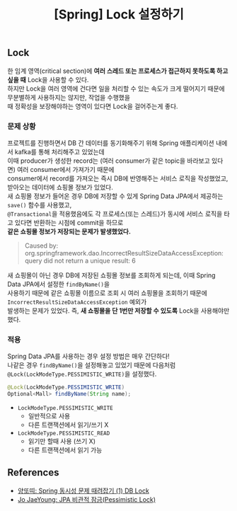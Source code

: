 ﻿---
toc: true
title:  "[Spring] Lock 설정하기"
last_modified_at:   2023-09-16
categories : Project
excerpt: ""
image: ""
sitemap :
  changefreq : weekly
  priority : 1.0
use_math: true
published: true
---

## Lock
한 임계 영역(critical section)에 **여러 스레드 또는 프로세스가 접근하지 못하도록 하고싶을 때** Lock을 사용할 수 있다.<br>
하지만 Lock을 여러 영역에 건다면 일을 처리할 수 있는 속도가 크게 떨어지기 때문에 무분별하게 사용하지는 않지만, 작업을 수행했을<br>
때 정확성을 보장해야하는 영역이 있다면 Lock을 걸어주는게 좋다.<br>

### 문제 상황
프로젝트를 진행하면서 DB 간 데이터를 동기화해주기 위해 Spring 애플리케이션 내에서 kafka를 통해 처리해주고 있었는데<br>
이때 producer가 생성한 record는 (여러 consumer가 같은 topic을 바라보고 있다면) 여러 consumer에서 가져가기 때문에<br>
consumer에서 record를 가져오는 즉시 DB에 반영해주는 서비스 로직을 작성했었고, 받아오는 데이터에 쇼핑몰 정보가 있었다.<br>
새 쇼핑몰 정보가 들어온 경우 DB에 저장할 수 있게 Spring Data JPA에서 제공하는 `save()` 함수를 사용했고,<br>
`@Transactional`을 적용했음에도 각 프로세스(또는 스레드)가 동시에 서비스 로직을 타고 있다면 반환하는 시점에 commit을 하므로<br>
**같은 쇼핑몰 정보가 저장되는 문제가 발생했었다.**<br>

> Caused by: org.springframework.dao.IncorrectResultSizeDataAccessException: query did not return a unique result: 6

새 쇼핑몰이 아닌 경우 DB에 저장된 쇼핑몰 정보를 조회하게 되는데, 이때 Spring Data JPA에서 설정한 `findByName()`을<br>
사용하기 때문에 같은 쇼핑몰 이름으로 조회 시 여러 쇼핑몰을 조회하기 때문에 `IncorrectResultSizeDataAccessException` 예외가<br>
발생하는 문제가 있었다. 즉, **새 쇼핑몰을 단 1번만 저장할 수 있도록** Lock을 사용해야만 했다.<br>

### 적용
Spring Data JPA를 사용하는 경우 설정 방법은 매우 간단하다!<br>
나같은 경우 `findByName()`을 설정해놓고 있었기 때문에 다음처럼 `@Lock(LockModeType.PESSIMISTIC_WRITE)`을 설정했다.<br>
```java
@Lock(LockModeType.PESSIMISTIC_WRITE)
Optional<Mall> findByName(String name);
```
- `LockModeType.PESSIMISTIC_WRITE`
  + 일반적으로 사용
  + 다른 트랜잭션에서 읽기/쓰기 X
- `LockModeType.PESSIMISTIC_READ`
  + 읽기만 할때 사용 (쓰기 X)
  + 다른 트랜잭션에서 읽기 가능

## References
- [양또띠: Spring 동시성 문제 때려잡기 (1) DB Lock](https://7357.tistory.com/338)
- [Jo JaeYoung: JPA 비관적 잠금(Pessimistic Lock)](https://isntyet.github.io/jpa/JPA-비관적-잠금(Pessimistic-Lock)/)